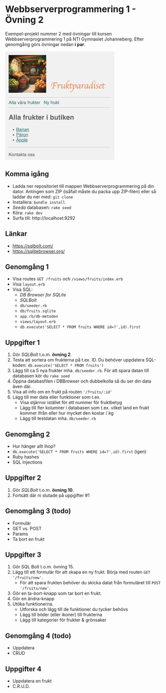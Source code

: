 # Webbserverprogrammering 1 - Övning 2
Exempel-projekt nummer 2 med övningar till kursen Webbserverprogrammering 1 på NTI Gymnasiet Johanneberg. 
Efter genomgång görs övningar nedan **i par**.

![Skärmbild på sidan vi kommer arbeta med](docs/img/fruktparadiset.png)

## Komma igång
* Ladda ner repositoriet till mappen Webbserverprogrammering på din dator. Antingen som ZIP (isåfall måste du packa upp ZIP-filen) eller så laddar du ner med: `git clone`
* Installera: `bundle install`
* *Seeda* databasen: `rake seed`
* Köra: `rake dev`
* Surfa till: http://localhost:9292

## Länkar
* https://sqlbolt.com/
* https://sqlitebrowser.org/

## Genomgång 1
* Visa routes `GET /fruits` och `/views/fruits/index.erb`
* Visa `layout.erb`
* Visa SQL:
    * *DB Browser for SQLite*
    * *SQLBolt*
    * `db/seeder.rb`
    * `db/fruits.sqlite`
    * `app.rb/db-metoden` 
    * `views/layout.erb`
    * `db.execute('SELECT * FROM fruits WHERE id=?',id).first`

## Uppgifter 1
1. Gör *SQLBolt* t.o.m. **övning 2**.
2. Testa att sortera om frukterna på t.ex. ID. Du behöver uppdatera SQL-koden: `db.execute('SELECT * FROM fruits')`
3. Lägg till ca 5 nya frukter mha. `db/seeder.rb`. För att spara datan till databasen kör du `rake seed`
4. Öppna databasfilen i DBBrowser och dubbelkolla så du ser din data även där.
5. Visa all info om en frukt på routen `'/fruits/:id'`
6. Lägg till mer data eller funktioner som t.ex. 
    * Visa stjärnor istället för ett nummer för fruktbetyg
    * Lägg till fler kolumner i databasen som t.ex. vilket land en frukt kommer ifrån eller hur mycket den kostar / kg
    * Lägg till testdatan mha. `db/seeder.rb`

## Genomgång 2
* Hur hänger allt ihop?
* `db.execute('SELECT * FROM fruits WHERE id=?',id).first` (igen)
* Ruby hashes
* SQL Injections

## Uppgifter 2
1. Gör *SQLBolt* t.o.m. **övning 10**.
2. Fortsätt där ni slutade på uppgifter #1

## Genomgång 3 (todo)
* Formulär
* GET vs. POST
* Params
* Ta bort en frukt

## Uppgifter 3
1. Gör SQL Bolt t.o.m. övning 15.
2. Lägg till ett formulär för att skapa en ny frukt. Börja med routen `GET '/fruits/new'`. 
    * För att spara frukten behöver du skicka datat från formuläret till `POST '/fruits/new'`.
3. Gör en ta-bort-knapp som tar bort en frukt.
4. Gör en ändra-knapp
5. Utöka funktionerna.
    * Utforska och lägg till de funktioner du tycker behövs
    * Lägg till bilder (eller ikoner) till frukterna
    * Lägg till kategorier för frukter & grönsaker

## Genomgång 4 (todo)
* Uppdatera
* CRUD

## Uppgifter 4
* Uppdatera en frukt
* C.R.U.D.
